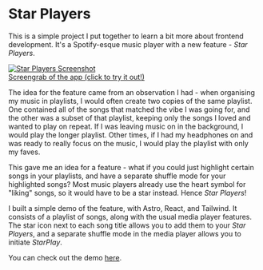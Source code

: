 
# Star Players

This is a simple project I put together to learn a bit more about frontend development.
It's a Spotify-esque music player with a new feature - _Star Players_.

<a href="https://conorfinlay.me/star-players" target="_blank" rel="noopener noreferrer">
  <img src="https://conorfinlay.me/Star_players_screenshot.png" alt="Star Players Screenshot" class="rounded-lg" />
  <figcaption class="text-center mt-2">Screengrab of the app (click to try it out!)</figcaption>
</a>


The idea for the feature came from an observation I had - when organising my music in 
playlists, I would often create two copies of the same playlist. One contained all of the songs
that matched the vibe I was going for, and the other was a subset of that playlist, 
keeping only the songs I loved and wanted to play on repeat. If I was leaving music on in
the background, I would play the longer playlist. Other times, if I had my headphones on and was ready to 
really focus on the music, I would play the playlist with only my faves. 

This gave me an idea for a feature - what if you could just highlight certain songs in
your playlists, and have a separate shuffle mode for your highlighted songs? Most music players
already use the heart symbol for "liking" songs, so it would have to be a star instead. Hence _Star Players_!

I built a simple demo of the feature, with Astro, React, and Tailwind. It consists of a 
playlist of songs, along with the usual media player features. The star icon next to each
song title allows you to add them to your _Star Players_, and a separate shuffle mode in 
the media player allows you to initiate _StarPlay_.

You can check out the demo [here](https://conorfinlay.me/star-players).